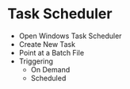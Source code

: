 # Task Scheduler
- Open Windows Task Scheduler
- Create New Task
- Point at a Batch File
- Triggering
  - On Demand
  - Scheduled